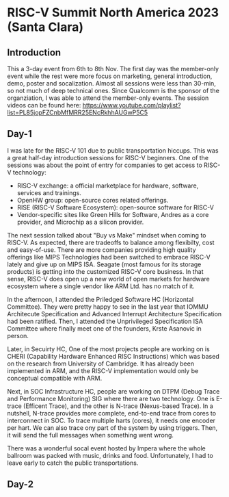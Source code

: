 # RISC-V Summit North America 2023 (Santa Clara)
## Introduction
This a 3-day event from 6th to 8th Nov. The first day was the member-only event while the rest were more focus on marketing, general introduction, demo, poster and socalization. Almost all sessions were less than 30-min, so not much of deep technical ones. Since Qualcomm is the sponsor of the organziation, I was able to attend the member-only events. The session videos can be found here: https://www.youtube.com/playlist?list=PL85jopFZCnbMfMRR25ENcRkhhAUGwP5C5
## Day-1
I was late for the RISC-V 101 due to public transportation hiccups. This was a great half-day introduction sessions for RISC-V beginners. One of the sessions was about the point of entry for companies to get access to RISC-V technology:
- RISC-V exchange: a official marketplace for hardware, software, services and trainings.
- OpenHW group: open-source cores related offerings.
- RISE (RISC-V Software Ecosystem): open-source software for RISC-V
- Vendor-specific sites like Green Hills for Software, Andres as a core provider, and Microchip as a silicon provider.

The next session talked about "Buy vs Make" mindset when coming to RISC-V. As expected, there are tradeoffs to balance among flexibilty, cost and easy-of-use. There are more companies providing high quality offerings like MIPS Technologies had been switched to embrace RISC-V lately and give up on MIPS ISA. Seagate (most famous for its storage products) is getting into the customized RISC-V core business. In that sense, RISC-V does open up a new world of open markets for hardware ecosystem where a single vendor like ARM Ltd. has no match of it.

In the afternoon, I attended the Priledged Software HC (Horizontal Committee). They were pretty happy to see in the last year that IOMMU Architecute Specification and Advanced Interrupt Architecture Specification had been ratified. Then, I attended the Unprivileged Specification ISA Committee where finally meet one of the founders, Krste Asanovic in person.

Later, in Secuirty HC, One of the most projects people are working on is CHERI (Capability Hardware Enhanced RISC Instructions) which was based on the research from University of Cambridge. It has already been implemented in ARM, and the RISC-V implementation would only be conceptual compatible with ARM.

Next, in SOC Infrastructure HC, people are working on DTPM (Debug Trace and Performance Monitoring) SIG where there are two technology. One is E-trace (Efficent Trace), and the other is N-trace (Nexus-based Trace). In a nutshell, N-trace provides more complete, end-to-end trace from cores to interconnect in SOC. To trace multiple harts (cores), it needs one encoder per hart. We can also trace ony part of the system by using triggers. Then, it will send the full messages when something went wrong.

There was a wonderful socal event hosted by Impera where the whole ballroom was packed with music, drinks and food. Unfortunately, I had to leave early to catch the public transportations.
## Day-2
